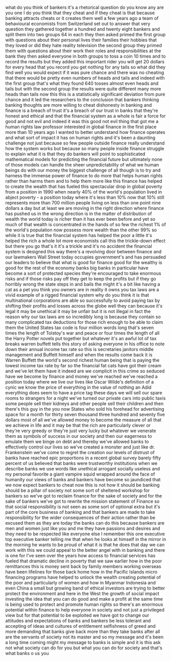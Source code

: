 
what do you think of bankers it&#39;s a
rhetorical question do you know any are
you one I do you think that they cheat
and if they cheat
is that because banking attracts cheats
or it creates them well a few years ago
a team of behavioural economists from
Switzerland set out to answer that very
question they gathered together a
hundred and twenty eight bankers and
split them into two groups 64 in each
they then asked primed the first group
with questions about their personal
lives their families their hobbies that
they loved or did they hate reality
television
the second group they primed them with
questions about their work their roles
and responsibilities at the bank they
then asked everyone in both groups to
toss a coin 10 times and to record the
results but they added this important
rider you will get 20 dollars for every
head that you record you get nothing for
any tails so what did they find well you
would expect if it was pure chance and
there was no cheating that there would
be pretty even numbers of heads and
tails and indeed with the first group
that&#39;s what they found 640 tosses almost
even heads and tails but with the second
group the results were quite different
many more heads than tails now this this
is a statistically significant deviation
from pure chance and it led the
researchers to the conclusion that
bankers thinking banking thoughts are
more willing to cheat dishonesty in
banking and finance is a breach of trust
it&#39;s a breach of our trust in banks that
they&#39;re honest and ethical and that the
financial system as a whole is fair a
force for good and not evil and indeed
it was this good not evil thing that got
me a human rights law professor
interested in global finance in the
first place more than 10 years ago I
wanted to better understand how finance
operates and what sort of impact it has
on
human rights and it&#39;s been a daunting
challenge not just because so few people
outside finance really understand how
the system works but because so many
people inside finance struggle to
explain what it is that they do bankers
will point to sophisticated mathematical
models for predicting the financial
future but ultimately none of those
models can handle the sheer
unpredictability of what we human beings
do with our money the biggest challenge
of all though is to try and harness the
immense power of finance to do more that
helps human rights rather than harms
them and to help them more like this
finance has helped to create the wealth
that has fueled this spectacular drop in
global poverty from a position in 1990
when nearly 40% of the world&#39;s
population lived in abject poverty - a
position today where it&#39;s less than 10%
now that 10% still represents more than
700 million people living on less than
one point nine dollars a day but at
least we are moving in the right
direction where finance has pushed us in
the wrong direction is in the matter of
distribution of wealth the world today
is richer than it has ever been before
and yet so much of that wealth is
concentrated in the hands of so few the
richest 1% of the world&#39;s population now
possess more wealth than the other 99%
so while it is true that the financial
system has helped the poor a little it&#39;s
helped the rich a whole lot more
economists call this the trickle-down
effect but there you go that&#39;s it it&#39;s a
trickle and it&#39;s no accident the
financial system is designed this way
there&#39;s a revolving door between finance
and our lawmakers Wall Street today
occupies government&#39;s and has persuaded
our leaders to believe that what is good
for finance good for the wealthy is good
for the rest of the economy banks big
banks in particular have become a sort
of protected species
they&#39;re encouraged to take enormous
risks and if those risks pay off they
get to keep the profits but if they go
horribly wrong the state steps in and
bails the might it&#39;s a bit like having a
cat as a pet you think you owners are in
reality it owns you tax laws are a vivid
example of a rigged financial system why
do you think it is that multinational
corporations are able so successfully to
avoid paying tax by shifting their
profits and losses across the globe well
they can because it&#39;s legal
it may be unethical it may be unfair but
it is not illegal in fact the reason why
our tax laws are so incredibly long is
because they contain so many complicated
tax deductions for those rich enough to
be able to claim them the United States
tax code is four million words long
that&#39;s seven times the length of
Tolstoy&#39;s war and peace or four times
the length of all the Harry Potter
novels put together but whatever it&#39;s an
awful lot of tax breaks warren buffett
tells this story of asking everyone in
his office to note down their annual
income tax rate so this is secretaries
janitors middle management and Buffett
himself and when the results come back
it is Warren Buffett the world&#39;s second
richest human being that is paying the
lowest income tax rate by far so the
financial fat cats have got their cream
and we&#39;ve let them have it indeed are we
complicit in this crime
so seduced have we become by finance and
money
we&#39;ve reached we&#39;ve reached a position
today where we live our lives like Oscar
Wilde&#39;s definition of a cynic we know
the price of everything in the value of
nothing an Adid everything does seem to
have a price tag these days we will sell
our spare rooms to strangers for a night
we&#39;ve turned our private cars into
public taxis some people sell their
kidneys and other people sell their
children and then there&#39;s this guy in
the you now
States who sold his forehead for
advertising space for a month for thirty
seven thousand three hundred and seventy
five dollars most of all we&#39;ve allowed
money to become the measure of all that
we achieve in life and it may be that
the rich are particularly clever or
they&#39;re very greedy or they&#39;re just very
lucky
but whatever we venerate them as symbols
of success in our society and then our
eagerness to emulate them we binge on
debt and thereby we&#39;ve allowed banks to
effectively control our lives so we&#39;ve
created a monster and just like dr.
Frankenstein we&#39;ve come to regret the
creation our levels of distrust of banks
have reached epic proportions in a
recent global survey barely fifty
percent of us believed that banks were
trustworthy institutions when we
describe banks we use words like
unethical arrogant socially useless and
my personal favorite a giant vampire
squid wrapped around the face of
humanity our views of banks and bankers
have become so jaundiced that we now
expect bankers to cheat now this is not
how it should be banking should be a
pillar of society not some sort of
sheltered workshop for bankers so we&#39;ve
got to reclaim finance for the sake of
society and for the sake of bankers
we&#39;ve got to rewrite the mission
statement of Finance so that social
responsibility is not seen as some sort
of optional extra but it&#39;s part of the
core business of banking and that
bankers are made to take responsibility
for the wider consequences of their
action rather than be excused them as
they are today
the banks can do this because bankers
are men and women just like you and me
they have passions and desires and they
need to be respected like everyone else
I remember this one executive top
executive banker telling me that when he
looks at himself in the mirror in the
morning he wants to be proud of what it
is that he does that day
we can work with this we could appeal to
the better angel with in banking and
there is one for I&#39;ve seen over the
years how access to financial services
has fueled that dramatic decline in
poverty that we saw earlier how in the
poor remittances this is money sent back
by family members working overseas have
been lifelines for those back home how
in the Pacific Islands micro financing
programs have helped to unlock the
wealth creating potential of the poor
and particularly of women and how in
Myanmar Indonesia and even China a small
but growing band of ethical investors
are trying to better protect the
environment and here in the West the
growth of social impact investing the
idea that you can do good and make a
profit at the same time is being used to
protect and promote human rights so
there&#39;s an enormous potential within
finance to help everyone in society and
not just a privileged view but for that
potential to be exploited we have got to
change our attitudes and expectations of
banks and bankers be less tolerant and
accepting of ideas and cultures of
entitlement selfishness of greed and
more demanding that banks give back more
than they take banks after all are the
servants of society not its master and
so my message and it&#39;s been a long time
coming might my message to banks is
simple and it is this ask not what
society can do for you but what you can
do for society and that&#39;s what banks o
us
you
